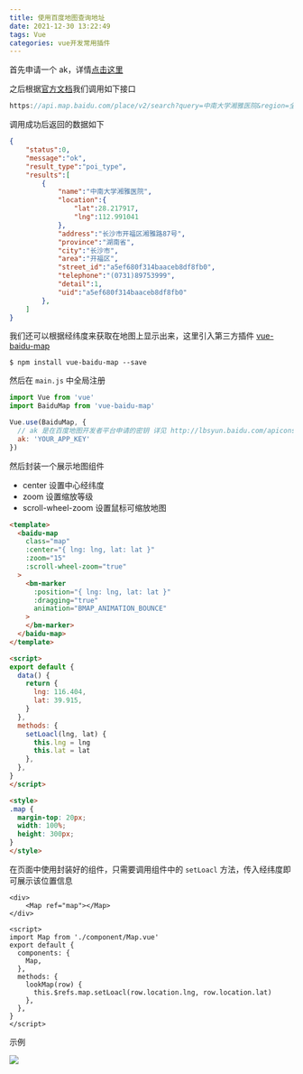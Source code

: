 ```yaml
---
title: 使用百度地图查询地址
date: 2021-12-30 13:22:49
tags: Vue
categories: vue开发常用插件
---
```


首先申请一个 ak，详情[点击这里](https://lbsyun.baidu.com/apiconsole/key#/home) 

之后根据[官方文档](https://lbsyun.baidu.com/index.php?title=webapi/guide/webservice-placeapi)我们调用如下接口

```js
https://api.map.baidu.com/place/v2/search?query=中南大学湘雅医院&region=全国&output=json&ak=您的ak //GET请求
```

调用成功后返回的数据如下

```json
{
    "status":0,
    "message":"ok",
    "result_type":"poi_type",
    "results":[
        {
            "name":"中南大学湘雅医院",
            "location":{
                "lat":28.217917,
                "lng":112.991041
            },
            "address":"长沙市开福区湘雅路87号",
            "province":"湖南省",
            "city":"长沙市",
            "area":"开福区",
            "street_id":"a5ef680f314baaceb8df8fb0",
            "telephone":"(0731)89753999",
            "detail":1,
            "uid":"a5ef680f314baaceb8df8fb0"
        },
    ]
}
```

我们还可以根据经纬度来获取在地图上显示出来，这里引入第三方插件 [vue-baidu-map](https://dafrok.github.io/vue-baidu-map/#/)

```shell
$ npm install vue-baidu-map --save
```

然后在 `main.js` 中全局注册

```js
import Vue from 'vue'
import BaiduMap from 'vue-baidu-map'

Vue.use(BaiduMap, {
  // ak 是在百度地图开发者平台申请的密钥 详见 http://lbsyun.baidu.com/apiconsole/key */
  ak: 'YOUR_APP_KEY'
})
```

然后封装一个展示地图组件

- center 设置中心经纬度
- zoom 设置缩放等级
- scroll-wheel-zoom 设置鼠标可缩放地图

```html
<template>
  <baidu-map
    class="map"
    :center="{ lng: lng, lat: lat }"
    :zoom="15"
    :scroll-wheel-zoom="true"
  >
    <bm-marker
      :position="{ lng: lng, lat: lat }"
      :dragging="true"
      animation="BMAP_ANIMATION_BOUNCE"
    >
    </bm-marker>
  </baidu-map>
</template>

<script>
export default {
  data() {
    return {
      lng: 116.404,
      lat: 39.915,
    }
  },
  methods: {
    setLoacl(lng, lat) {
      this.lng = lng
      this.lat = lat
    },
  },
}
</script>

<style>
.map {
  margin-top: 20px;
  width: 100%;
  height: 300px;
}
</style>
```

在页面中使用封装好的组件，只需要调用组件中的 `setLoacl` 方法，传入经纬度即可展示该位置信息

```ht
<div>
	<Map ref="map"></Map>
</div>

<script>
import Map from './component/Map.vue'
export default {
  components: {
    Map,
  },
  methods: {
    lookMap(row) {
      this.$refs.map.setLoacl(row.location.lng, row.location.lat)
    },
  },
}
</script>
```

示例

![](https://szx-bucket1.fsh.bcebos.com/vue2admin/22.png)